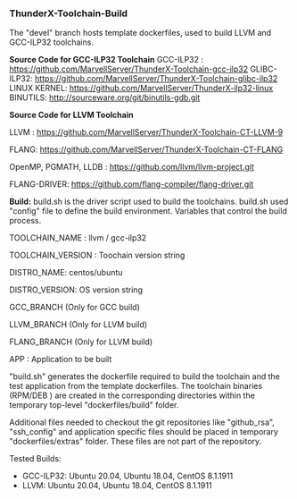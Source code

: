 ### ThunderX-Toolchain-Build

The "devel" branch hosts template dockerfiles, used to build LLVM and GCC-ILP32 toolchains.


**Source Code for GCC-ILP32 Toolchain**
GCC-ILP32 : https://github.com/MarvellServer/ThunderX-Toolchain-gcc-ilp32
GLIBC-ILP32: https://github.com/MarvellServer/ThunderX-Toolchain-glibc-ilp32
LINUX KERNEL: https://github.com/MarvellServer/ThunderX-ilp32-linux
BINUTILS: http://sourceware.org/git/binutils-gdb.git

**Source Code for LLVM Toolchain**

LLVM : https://github.com/MarvellServer/ThunderX-Toolchain-CT-LLVM-9

FLANG: https://github.com/MarvellServer/ThunderX-Toolchain-CT-FLANG

OpenMP, PGMATH, LLDB : https://github.com/llvm/llvm-project.git

FLANG-DRIVER: https://github.com/flang-compiler/flang-driver.git

**Build:**
build.sh is the driver script used to build the toolchains. build.sh used "config" file to define the build environment. Variables that control the build process.

TOOLCHAIN_NAME : llvm / gcc-ilp32

TOOLCHAIN_VERSION : Toochain version string

DISTRO_NAME: centos/ubuntu

DISTRO_VERSION: OS version string

GCC_BRANCH (Only for GCC build)

LLVM_BRANCH (Only for LLVM build)

FLANG_BRANCH (Only for LLVM build)

APP : Application to be built

"build.sh" generates the dockerfile required to build the toolchain  and the test application from the template dockerfiles. The toolchain binaries (RPM/DEB ) are created in the corresponding directories within the temporary top-level "dockerfiles/build" folder.

Additional files needed to checkout the git repositories like "github_rsa", "ssh_config" and application specific files should be placed in temporary "dockerfiles/extras" folder. These files are not part of the repository.

Tested Builds:

 - GCC-ILP32: Ubuntu 20.04, Ubuntu 18.04, CentOS 8.1.1911
 - LLVM: Ubuntu 20.04, Ubuntu 18.04, CentOS 8.1.1911
